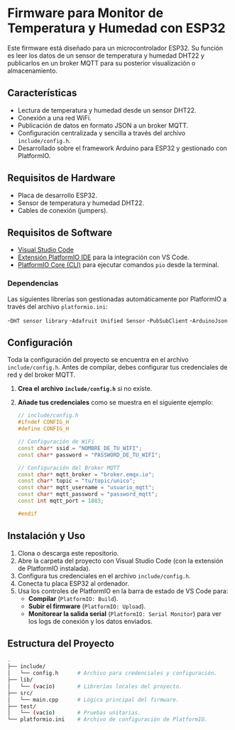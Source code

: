 # Firmware para Monitor de Temperatura y Humedad con ESP32

Este firmware está diseñado para un microcontrolador ESP32. Su función es leer los datos de un sensor de temperatura y humedad DHT22 y publicarlos en un broker MQTT para su posterior visualización o almacenamiento.

## Características

- Lectura de temperatura y humedad desde un sensor DHT22.
- Conexión a una red WiFi.
- Publicación de datos en formato JSON a un broker MQTT.
- Configuración centralizada y sencilla a través del archivo `include/config.h`.
- Desarrollado sobre el framework Arduino para ESP32 y gestionado con PlatformIO.

## Requisitos de Hardware

- Placa de desarrollo ESP32.
- Sensor de temperatura y humedad DHT22.
- Cables de conexión (jumpers).

## Requisitos de Software

- [Visual Studio Code](https://code.visualstudio.com/)
- [Extensión PlatformIO IDE](https://platformio.org/platformio-ide) para la integración con VS Code.
- [PlatformIO Core (CLI)](https://docs.platformio.org/en/latest/core/installation.html) para ejecutar comandos `pio` desde la terminal.

### Dependencias

Las siguientes librerías son gestionadas automáticamente por PlatformIO a través del archivo `platformio.ini`:

-`DHT sensor library`
-`Adafruit Unified Sensor`
-`PubSubClient`
-`ArduinoJson`

## Configuración

Toda la configuración del proyecto se encuentra en el archivo `include/config.h`. Antes de compilar, debes configurar tus credenciales de red y del broker MQTT.

1. **Crea el archivo `include/config.h`** si no existe.
2. **Añade tus credenciales** como se muestra en el siguiente ejemplo:

    ```cpp
    // include/config.h
    #ifndef CONFIG_H
    #define CONFIG_H

    // Configuración de WiFi
    const char* ssid = "NOMBRE_DE_TU_WIFI";
    const char* password = "PASSWORD_DE_TU_WIFI";

    // Configuración del Broker MQTT
    const char* mqtt_broker = "broker.emqx.io";
    const char* topic = "tu/topic/unico";
    const char* mqtt_username = "usuario_mqtt";
    const char* mqtt_password = "password_mqtt";
    const int mqtt_port = 1883;

    #endif
    ```

## Instalación y Uso

1. Clona o descarga este repositorio.
2. Abre la carpeta del proyecto con Visual Studio Code (con la extensión de PlatformIO instalada).
3. Configura tus credenciales en el archivo `include/config.h`.
4. Conecta tu placa ESP32 al ordenador.
5. Usa los controles de PlatformIO en la barra de estado de VS Code para:
    - **Compilar** (`PlatformIO: Build`).
    - **Subir el firmware** (`PlatformIO: Upload`).
    - **Monitorear la salida serial** (`PlatformIO: Serial Monitor`) para ver los logs de conexión y los datos enviados.

## Estructura del Proyecto

``` bash
.
├── include/
│   └── config.h      # Archivo para credenciales y configuración.
├── lib/
│   └── (vacío)       # Librerías locales del proyecto.
├── src/
│   └── main.cpp      # Lógica principal del firmware.
├── test/
│   └── (vacío)       # Pruebas unitarias.
└── platformio.ini    # Archivo de configuración de PlatformIO.
```

